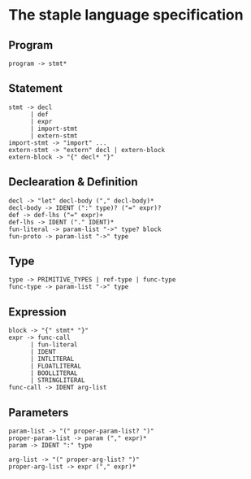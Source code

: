# The staple language specification

## Program
```
program -> stmt*
```

## Statement
```
stmt -> decl
      | def
      | expr
      | import-stmt
      | extern-stmt
import-stmt -> "import" ...
extern-stmt -> "extern" decl | extern-block
extern-block -> "{" decl* "}"
```

## Declearation & Definition
```
decl -> "let" decl-body ("," decl-body)*
decl-body -> IDENT (":" type)? ("=" expr)?
def -> def-lhs ("=" expr)+
def-lhs -> IDENT ("." IDENT)*
fun-literal -> param-list "->" type? block
fun-proto -> param-list "->" type
```

## Type
```
type -> PRIMITIVE_TYPES | ref-type | func-type
func-type -> param-list "->" type
```

## Expression
```
block -> "{" stmt* "}"
expr -> func-call
      | fun-literal
      | IDENT
      | INTLITERAL
      | FLOATLITERAL
      | BOOLLITERAL
      | STRINGLITERAL
func-call -> IDENT arg-list
```

## Parameters
```
param-list -> "(" proper-param-list? ")"
proper-param-list -> param ("," expr)*
param -> IDENT ":" type

arg-list -> "(" proper-arg-list? ")"
proper-arg-list -> expr ("," expr)*
```